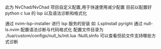 此为 NvChad/NvChad 项目自定义配置,用于快速使用减少配置
目前以配置好 python c lua 的 lsp 以及语法诊断和格式化

通过 nvim-lsp-installer 进行 lsp 服务的安装 如 :LspInstall pyright
通过 null-ls.nvim 配置语法诊断与代码格式化 配置文件目录为 ./lua/custom/configs/null_ls/init.lua :NullLsInfo 可以查看但前文件支持哪些方式诊断
